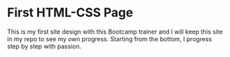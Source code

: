 # First HTML-CSS Page
This is my first site design with this Bootcamp trainer and I will keep this site in my repo to see my own progress. Starting from the bottom, I progress step by step with passion.
